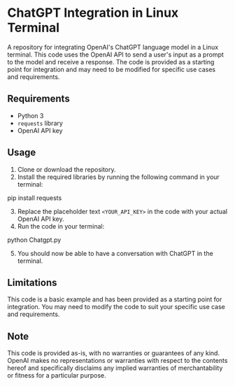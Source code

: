 # ChatGPT Integration in Linux Terminal

A repository for integrating OpenAI's ChatGPT language model in a Linux terminal. This code uses the OpenAI API to send a user's input as a prompt to the model and receive a response. The code is provided as a starting point for integration and may need to be modified for specific use cases and requirements.

## Requirements
- Python 3
- `requests` library
- OpenAI API key

## Usage
1. Clone or download the repository.
2. Install the required libraries by running the following command in your terminal:

pip install requests

3. Replace the placeholder text `<YOUR_API_KEY>` in the code with your actual OpenAI API key.
4. Run the code in your terminal:

python Chatgpt.py

5. You should now be able to have a conversation with ChatGPT in the terminal.

## Limitations
This code is a basic example and has been provided as a starting point for integration. You may need to modify the code to suit your specific use case and requirements.

## Note
This code is provided as-is, with no warranties or guarantees of any kind. OpenAI makes no representations or warranties with respect to the contents hereof and specifically disclaims any implied warranties of merchantability or fitness for a particular purpose.
